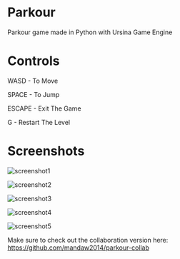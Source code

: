 # Parkour
Parkour game made in Python with Ursina Game Engine


# Controls

WASD - To Move

SPACE - To Jump

ESCAPE - Exit The Game

G - Restart The Level


# Screenshots

![screenshot1](https://user-images.githubusercontent.com/77012627/120117833-1ca12280-c187-11eb-8e6b-4c9e7b5e9ce5.png)

![screenshot2](https://user-images.githubusercontent.com/77012627/120117839-22970380-c187-11eb-80f2-cc28323b84ef.png)

![screenshot3](https://user-images.githubusercontent.com/77012627/120117841-262a8a80-c187-11eb-8b7e-ee3f3bcb3053.png)

![screenshot4](https://user-images.githubusercontent.com/77012627/120117843-29be1180-c187-11eb-94ee-7f1af3cf89aa.png)

![screenshot5](https://user-images.githubusercontent.com/77012627/120117846-2c206b80-c187-11eb-881b-59571e27cdec.png)


Make sure to check out the collaboration version here: https://github.com/mandaw2014/parkour-collab
